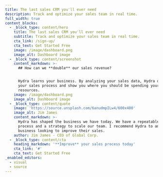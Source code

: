 ```yaml
---
title: The last sales CRM you'll ever need
description: Track and optimize your sales team in real time.
full_width: true
content_blocks:
  - _block_type: content/hero
    title: The last sales CRM you'll ever need
    subtitle: Track and optimize your sales team in real time.
    cta_link: /sign-up/
    cta_text: Get Started Free
    image: /image/dashboard.png
    image_alt: Dashboard image
  - _block_type: content/screenshot
    content_markdown: >-
      ## How can we **double** our sales revenue?


      Hydra learns your business. By analyzing your sales data, Hydra optimizes
      your sales process and show you where you should be spending your
      resources.
    image: /image/dashboard.png
    image_alt: Dashboard image
  - _block_type: content/quote
    image: 'https://source.unsplash.com/6anudmpILw4/600x400'
    image_alt: Jim James
    content_markdown: >-
      Hydra has shaped the business we have today. We have a repeatable sales
      process and a strategy to scale our team. I recommend Hydra to any
      business looking to improve their sales.
    author: Jim James - CEO of Global Corp.
  - _block_type: content/cta
    heading_markdown: '**Improve** your sales process today'
    cta_link: '#'
    cta_text: Get Started Free
_enabled_editors:
  - visual
  - source
---
```


